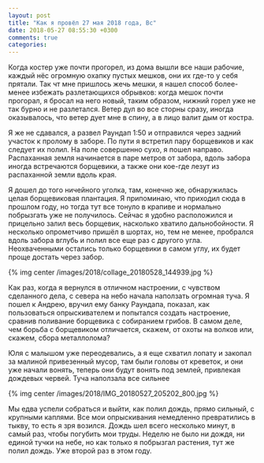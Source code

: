 ```yaml
---
layout: post
title: "Как я провёл 27 мая 2018 года, Вс"
date: 2018-05-27 08:55:30 +0300
comments: true
categories: 
---
```


Когда костер уже почти прогорел, из дома вышли все наши рабочие, каждый нёс огромную охапку пустых мешков, они их где-то у себя прятали. Так чт мне пришлось жечь мешки, я нашел способ более-менее избежать разлетающихся обрывков: когда мешок почти прогорал, я бросал на него новый, таким образом, нижний горел уже не так бурно и не разлетался. Ветер дул во все сторны сразу, иногда оказывалось, что ветер дует мне в спину, а в лицо валит дым от костра.


Я же не сдавался, а развел Раундап 1:50 и отправился через задний участок к пролому в заборе. По пути я встретил пару борщевиков и как следует их полил. На поле совершенно сухо, я пошел направо. Распаханная земля начинается в паре метров от забора, вдоль забора иногда встречаются борщевики, а также они кое-где лезут из распаханной земли вдоль края.

Я дошел до того ничейного уголка, там, конечно же, обнаружилась целая борщевиковая плантация. Я припоминаю, что приходил сюда в прошлом году, но тогда тут все тонуло в крапиве и нормально побрызгать уже не получилось. Сейчас я удобно расположился и прицельно залил весь борщевик, насколько хватило дальнобойности. Я несколько опрометчиво пришёл в шортах, но, тем не менее, пробрался вдоль забора вглубь и полил все еще раз с другого угла. Неохваченными остались только борщевики в самом углу, их будет проще достать через забор.

{% img center /images/2018/collage_20180528_144939.jpg %}

Как раз, когда я вернулся в отличном настроении, с чувством сделанного дела, с севера на небо начала наползать огромная туча. Я пошел к Андрею, вручил ему банку Раундапа, показал, как пользоваться опрыскивателем и попытался создать настроение, сравнив поливание борщевика с собиранием грибов. В самом деле, чем борьба с борщевиком отличается, скажем, от охоты на волков или, скажем, сбора металлолома? 

Юля с малышом уже переодевались, а я еще схватил лопату и закопал за малиной привезенный мусор, там были головы от креветок, и они уже начали вонять, теперь они будут вонять под землей, привлекая дождевых червей. Туча наползала все сильнее

{% img center /images/2018/IMG_20180527_205202_800.jpg %}

Мы едва успели собраться и выйти, как полил дождь, прямо сильный, с крупными каплями. Все мои опрыскивания немедленно превратились в тыкву, то есть я зря возился. Дождь шел всего несколько минут, в самый раз, чтобы погубить мои труды. Неделю не было ни дождя, ни единой тучки на небе, но как только я побрызгал растения, тут же полил дождь. Уже второй раз в этом году.

